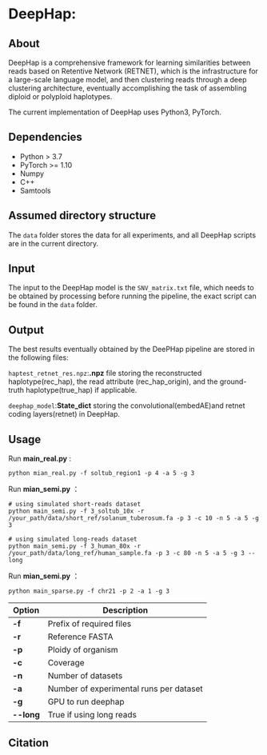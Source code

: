 # DeepHap: 

## About
DeepHap is a comprehensive framework for learning similarities between reads based on Retentive Network (RETNET), which is the infrastructure for a large-scale language model, and then clustering reads through a deep clustering architecture, eventually accomplishing the task of assembling diploid or polyploid haplotypes.

The current implementation of DeepHap uses Python3, PyTorch. 

## Dependencies
- Python > 3.7
- PyTorch >= 1.10
- Numpy
- C++
- Samtools


## Assumed directory structure
The `data` folder stores the data for all experiments, and all DeepHap scripts are in the current directory.


## Input
The input to the DeepHap model is the `SNV_matrix.txt` file, which needs to be obtained by processing before running the pipeline, the exact script can be found in the `data` folder.

## Output
The best results eventually obtained by the DeePHap pipeline are stored in the following files:  

`haptest_retnet_res.npz`:**.npz** file storing the reconstructed haplotype(rec_hap), the read attribute (rec_hap_origin), and the ground-truth haplotype(true_hap) if applicable.   

`deephap_model`:**State_dict** storing the convolutional(embedAE)and retnet coding layers(retnet) in DeepHap.

## Usage
Run **main_real.py** : 

    python mian_real.py -f soltub_region1 -p 4 -a 5 -g 3

Run **mian_semi.py** ：

    # using simulated short-reads dataset
    python main_semi.py -f 3_soltub_10x -r /your_path/data/short_ref/solanum_tuberosum.fa -p 3 -c 10 -n 5 -a 5 -g 3 
    
    # using simulated long-reads dataset
    python main_semi.py -f 3_human_80x -r /your_path/data/long_ref/human_sample.fa -p 3 -c 80 -n 5 -a 5 -g 3 --long

Run **mian_semi.py** ：

    python main_sparse.py -f chr21 -p 2 -a 1 -g 3

| Option | Description |
|--------|-------------|
| **-f** | Prefix of required files |
| **-r** | Reference FASTA |
| **-p** | Ploidy of organism |
| **-c** | Coverage |
| **-n** | Number of datasets |
| **-a** | Number of experimental runs per dataset|
| **-g** | GPU to run deephap |
| **--long** | True if using long reads |


## Citation
